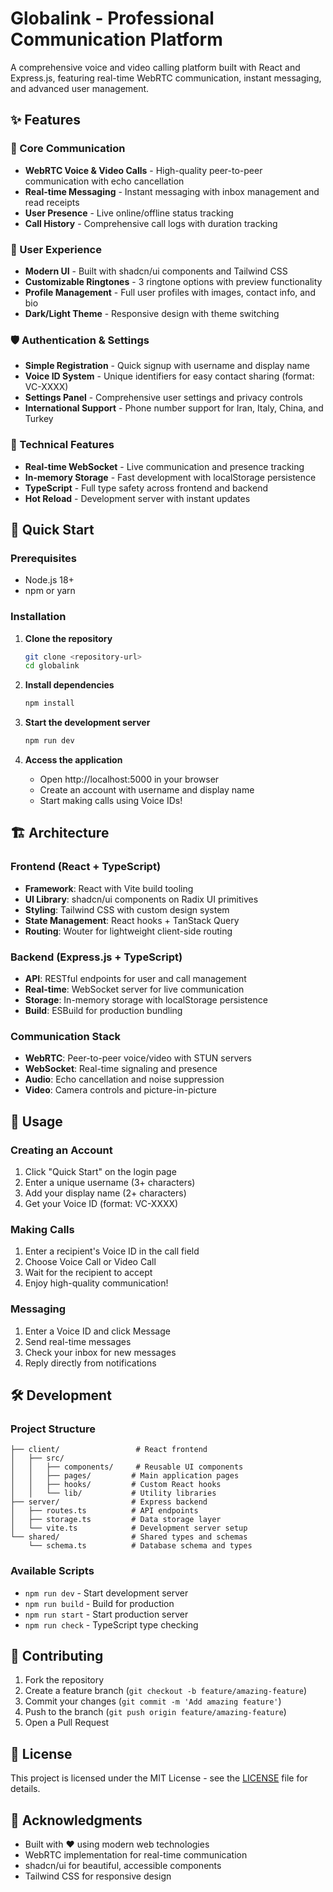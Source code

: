 # Globalink - Professional Communication Platform

A comprehensive voice and video calling platform built with React and Express.js, featuring real-time WebRTC communication, instant messaging, and advanced user management.

## ✨ Features

### 🎯 Core Communication
- **WebRTC Voice & Video Calls** - High-quality peer-to-peer communication with echo cancellation
- **Real-time Messaging** - Instant messaging with inbox management and read receipts  
- **User Presence** - Live online/offline status tracking
- **Call History** - Comprehensive call logs with duration tracking

### 🎨 User Experience
- **Modern UI** - Built with shadcn/ui components and Tailwind CSS
- **Customizable Ringtones** - 3 ringtone options with preview functionality
- **Profile Management** - Full user profiles with images, contact info, and bio
- **Dark/Light Theme** - Responsive design with theme switching

### 🛡️ Authentication & Settings
- **Simple Registration** - Quick signup with username and display name
- **Voice ID System** - Unique identifiers for easy contact sharing (format: VC-XXXX)
- **Settings Panel** - Comprehensive user settings and privacy controls
- **International Support** - Phone number support for Iran, Italy, China, and Turkey

### 🔧 Technical Features
- **Real-time WebSocket** - Live communication and presence tracking
- **In-memory Storage** - Fast development with localStorage persistence
- **TypeScript** - Full type safety across frontend and backend
- **Hot Reload** - Development server with instant updates

## 🚀 Quick Start

### Prerequisites
- Node.js 18+ 
- npm or yarn

### Installation

1. **Clone the repository**
   ```bash
   git clone <repository-url>
   cd globalink
   ```

2. **Install dependencies**
   ```bash
   npm install
   ```

3. **Start the development server**
   ```bash
   npm run dev
   ```

4. **Access the application**
   - Open http://localhost:5000 in your browser
   - Create an account with username and display name
   - Start making calls using Voice IDs!

## 🏗️ Architecture

### Frontend (React + TypeScript)
- **Framework**: React with Vite build tooling
- **UI Library**: shadcn/ui components on Radix UI primitives
- **Styling**: Tailwind CSS with custom design system
- **State Management**: React hooks + TanStack Query
- **Routing**: Wouter for lightweight client-side routing

### Backend (Express.js + TypeScript)
- **API**: RESTful endpoints for user and call management
- **Real-time**: WebSocket server for live communication
- **Storage**: In-memory storage with localStorage persistence
- **Build**: ESBuild for production bundling

### Communication Stack
- **WebRTC**: Peer-to-peer voice/video with STUN servers
- **WebSocket**: Real-time signaling and presence
- **Audio**: Echo cancellation and noise suppression
- **Video**: Camera controls and picture-in-picture

## 📱 Usage

### Creating an Account
1. Click "Quick Start" on the login page
2. Enter a unique username (3+ characters)
3. Add your display name (2+ characters)
4. Get your Voice ID (format: VC-XXXX)

### Making Calls
1. Enter a recipient's Voice ID in the call field
2. Choose Voice Call or Video Call
3. Wait for the recipient to accept
4. Enjoy high-quality communication!

### Messaging
1. Enter a Voice ID and click Message
2. Send real-time messages
3. Check your inbox for new messages
4. Reply directly from notifications

## 🛠️ Development

### Project Structure
```
├── client/                 # React frontend
│   ├── src/
│   │   ├── components/     # Reusable UI components
│   │   ├── pages/         # Main application pages
│   │   ├── hooks/         # Custom React hooks
│   │   └── lib/           # Utility libraries
├── server/                # Express backend
│   ├── routes.ts          # API endpoints
│   ├── storage.ts         # Data storage layer
│   └── vite.ts            # Development server setup
└── shared/                # Shared types and schemas
    └── schema.ts          # Database schema and types
```

### Available Scripts
- `npm run dev` - Start development server
- `npm run build` - Build for production
- `npm run start` - Start production server
- `npm run check` - TypeScript type checking

## 🤝 Contributing

1. Fork the repository
2. Create a feature branch (`git checkout -b feature/amazing-feature`)
3. Commit your changes (`git commit -m 'Add amazing feature'`)
4. Push to the branch (`git push origin feature/amazing-feature`)
5. Open a Pull Request

## 📄 License

This project is licensed under the MIT License - see the [LICENSE](LICENSE) file for details.

## 🌟 Acknowledgments

- Built with ❤️ using modern web technologies
- WebRTC implementation for real-time communication
- shadcn/ui for beautiful, accessible components
- Tailwind CSS for responsive design
